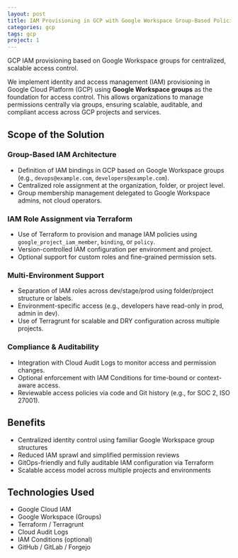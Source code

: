 ```yaml
---
layout: post
title: IAM Provisioning in GCP with Google Workspace Group-Based Policies
categories: gcp
tags: gcp
project: 1
---
```


GCP IAM provisioning based on Google Workspace groups for centralized, scalable access control.

<!--more-->

We implement identity and access management (IAM) provisioning in Google Cloud Platform (GCP) using **Google Workspace groups** as the foundation for access control. This allows organizations to manage permissions centrally via groups, ensuring scalable, auditable, and compliant access across GCP projects and services.

## Scope of the Solution

### Group-Based IAM Architecture

- Definition of IAM bindings in GCP based on Google Workspace groups (e.g., `devops@example.com`, `developers@example.com`).  
- Centralized role assignment at the organization, folder, or project level.  
- Group membership management delegated to Google Workspace admins, not cloud operators.

### IAM Role Assignment via Terraform

- Use of Terraform to provision and manage IAM policies using `google_project_iam_member`, `binding`, or `policy`.  
- Version-controlled IAM configuration per environment and project.  
- Optional support for custom roles and fine-grained permission sets.

### Multi-Environment Support

- Separation of IAM roles across dev/stage/prod using folder/project structure or labels.  
- Environment-specific access (e.g., developers have read-only in prod, admin in dev).  
- Use of Terragrunt for scalable and DRY configuration across multiple projects.

### Compliance & Auditability

- Integration with Cloud Audit Logs to monitor access and permission changes.  
- Optional enforcement with IAM Conditions for time-bound or context-aware access.  
- Reviewable access policies via code and Git history (e.g., for SOC 2, ISO 27001).

## Benefits

- Centralized identity control using familiar Google Workspace group structures  
- Reduced IAM sprawl and simplified permission reviews  
- GitOps-friendly and fully auditable IAM configuration via Terraform  
- Scalable access model across multiple projects and environments

## Technologies Used

- Google Cloud IAM  
- Google Workspace (Groups)  
- Terraform / Terragrunt  
- Cloud Audit Logs  
- IAM Conditions (optional)  
- GitHub / GitLab / Forgejo
